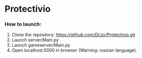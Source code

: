 # Protectivio #
### How to launch: ###
1) Clone the repository: https://github.com/DLizr/Protectivio.git
2) Launch server/Main.py
3) Launch gameserver/Main.py
4) Open localhost:5000 in browser (Warning: russian language).
